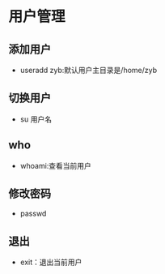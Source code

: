 # 用户管理

## 添加用户
  - useradd zyb:默认用户主目录是/home/zyb

## 切换用户
  - su 用户名

## who
  - whoami:查看当前用户

## 修改密码
  - passwd

## 退出
  - exit：退出当前用户